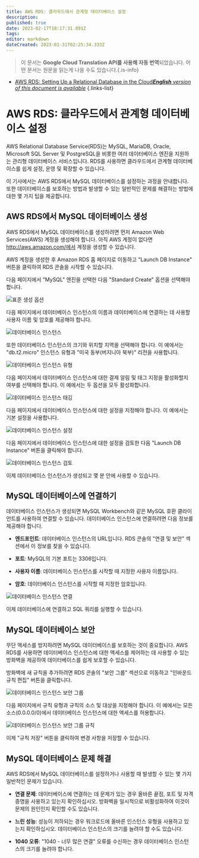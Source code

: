 ```yaml
---
title: AWS RDS: 클라우드에서 관계형 데이터베이스 설정
description: 
published: true
date: 2023-02-17T18:17:31.891Z
tags: 
editor: markdown
dateCreated: 2023-01-31T02:25:34.333Z
---
```


> 이 문서는 **Google Cloud Translation API를 사용해 자동 번역**되었습니다.
어떤 문서는 원문을 읽는게 나을 수도 있습니다.{.is-info}
- [AWS RDS: Setting Up a Relational Database in the Cloud***English** version of this document is available*](/en/Knowledge-base/Cloud/aws-rds-setting-up-a-relational-database-in-the-cloud)
{.links-list}



# AWS RDS: 클라우드에서 관계형 데이터베이스 설정

AWS Relational Database Service(RDS)는 MySQL, MariaDB, Oracle, Microsoft SQL Server 및 PostgreSQL을 비롯한 여러 데이터베이스 엔진을 지원하는 관리형 데이터베이스 서비스입니다. RDS를 사용하면 클라우드에서 관계형 데이터베이스를 쉽게 설정, 운영 및 확장할 수 있습니다.

이 기사에서는 AWS RDS에서 MySQL 데이터베이스를 설정하는 과정을 안내합니다. 또한 데이터베이스를 보호하는 방법과 발생할 수 있는 일반적인 문제를 해결하는 방법에 대한 몇 가지 팁을 제공합니다.

## AWS RDS에서 MySQL 데이터베이스 생성

AWS RDS에서 MySQL 데이터베이스를 생성하려면 먼저 Amazon Web Services(AWS) 계정을 생성해야 합니다. 아직 AWS 계정이 없다면 http://aws.amazon.com/에서 계정을 생성할 수 있습니다.

AWS 계정을 생성한 후 Amazon RDS 홈 페이지로 이동하고 "Launch DB Instance" 버튼을 클릭하여 RDS 콘솔을 시작할 수 있습니다.

다음 페이지에서 "MySQL" 엔진을 선택한 다음 "Standard Create" 옵션을 선택해야 합니다.

![표준 생성 옵션](https://i.imgur.com/1ly7YUV.png)

다음 페이지에서 데이터베이스 인스턴스의 이름과 데이터베이스에 연결하는 데 사용할 사용자 이름 및 암호를 제공해야 합니다.

![데이터베이스 인스턴스](https://i.imgur.com/LxhmJN7.png)

또한 데이터베이스 인스턴스의 크기와 위치할 지역을 선택해야 합니다. 이 예에서는 "db.t2.micro" 인스턴스 유형과 "미국 동부(버지니아 북부)" 리전을 사용합니다.

![데이터베이스 인스턴스 유형](https://i.imgur.com/rVg0U6Z.png)

다음 페이지에서 데이터베이스 인스턴스에 대한 결제 알림 및 태그 지정을 활성화할지 여부를 선택해야 합니다. 이 예에서는 두 옵션을 모두 활성화합니다.

![데이터베이스 인스턴스 태깅](https://i.imgur.com/eiU3Qnl.png)

다음 페이지에서 데이터베이스 인스턴스에 대한 설정을 지정해야 합니다. 이 예에서는 기본 설정을 사용합니다.

![데이터베이스 인스턴스 설정](https://i.imgur.com/xk0tU8S.png)

다음 페이지에서 데이터베이스 인스턴스에 대한 설정을 검토한 다음 "Launch DB Instance" 버튼을 클릭해야 합니다.

![데이터베이스 인스턴스 검토](https://i.imgur.com/TGiukmn.png)

이제 데이터베이스 인스턴스가 생성되고 몇 분 안에 사용할 수 있습니다.

## MySQL 데이터베이스에 연결하기

데이터베이스 인스턴스가 생성되면 MySQL Workbench와 같은 MySQL 호환 클라이언트를 사용하여 연결할 수 있습니다. 데이터베이스 인스턴스에 연결하려면 다음 정보를 제공해야 합니다.

- **엔드포인트**: 데이터베이스 인스턴스의 URL입니다. RDS 콘솔의 "연결 및 보안" 섹션에서 이 정보를 찾을 수 있습니다.

- **포트**: MySQL의 기본 포트는 3306입니다.

- **사용자 이름**: 데이터베이스 인스턴스를 시작할 때 지정한 사용자 이름입니다.

- **암호**: 데이터베이스 인스턴스를 시작할 때 지정한 암호입니다.

![데이터베이스 인스턴스 연결](https://i.imgur.com/CnjNJTV.png)

이제 데이터베이스에 연결하고 SQL 쿼리를 실행할 수 있습니다.

## MySQL 데이터베이스 보안

무단 액세스를 방지하려면 MySQL 데이터베이스를 보호하는 것이 중요합니다. AWS RDS를 사용하면 데이터베이스 인스턴스에 대한 액세스를 제어하는 데 사용할 수 있는 방화벽을 제공하여 데이터베이스를 쉽게 보호할 수 있습니다.

방화벽에 새 규칙을 추가하려면 RDS 콘솔의 "보안 그룹" 섹션으로 이동하고 "인바운드 규칙 편집" 버튼을 클릭합니다.

![데이터베이스 인스턴스 보안 그룹](https://i.imgur.com/Jz4U3vN.png)

다음 페이지에서 규칙 유형과 규칙의 소스 및 대상을 지정해야 합니다. 이 예에서는 모든 소스(0.0.0.0/0)에서 데이터베이스 인스턴스에 대한 액세스를 허용합니다.

![데이터베이스 인스턴스 보안 그룹 규칙](https://i.imgur.com/taY0TGi.png)

이제 "규칙 저장" 버튼을 클릭하여 변경 사항을 저장할 수 있습니다.

## MySQL 데이터베이스 문제 해결

AWS RDS에서 MySQL 데이터베이스를 설정하거나 사용할 때 발생할 수 있는 몇 가지 일반적인 문제가 있습니다.

- **연결 문제**: 데이터베이스에 연결하는 데 문제가 있는 경우 올바른 끝점, 포트 및 자격 증명을 사용하고 있는지 확인하십시오. 방화벽을 일시적으로 비활성화하여 이것이 문제의 원인인지 확인할 수도 있습니다.

- **느린 성능**: 성능이 저하되는 경우 워크로드에 올바른 인스턴스 유형을 사용하고 있는지 확인하십시오. 데이터베이스 인스턴스의 크기를 늘려야 할 수도 있습니다.

- **1040 오류**: "1040 - 너무 많은 연결" 오류를 수신하는 경우 데이터베이스 인스턴스의 크기를 늘려야 합니다.